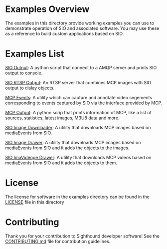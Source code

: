 # Examples Overview

The examples in this directory provide working examples you can use to demonstrate
operation of SIO and associated software.  You may use these as a reference to
build custom applications based on SIO.

# Examples List

[SIO Output](SIOOutput): A python script that connect to a AMQP server and prints SIO output to console.

[SIO RTSP Output](SIORtspOutput): An RTSP server that combines MCP images with SIO output to dislay objects.

[MCP Events](MCPEvents): A utility which can capture and annotate video segements corresponding
to events captured by SIO via the interface provided by MCP.

[MCP Output](MCPOutput): A python scrip that prints information of MCP, like a list of sources, statistics, latest images, M3U8 data
and more.

[SIO Image Downloader](SIOImageDownloader): A utility that downloads MCP images based on mediaEvents from SIO.

[SIO Image Drawer](SIOImageDownloader): A utility that downloads MCP images based on mediaEvents from SIO and it adds the objects to the images.


[SIO ImaVideoge Drawer](SIOImageDownloader): A utility that downloads MCP videos based on mediaEvents from SIO and it adds the objects to them.



# License

The license for software in the examples directory can be found in the [LICENSE](LICENSE)
file in this directory

# Contributing

Thank you for your contribution to Sighthound developer software!  See the [CONTRIBUTING.md](CONTRIBUTING.md)
file for contribution guidelines.

